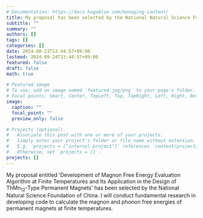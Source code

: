 ```yaml
---
# Documentation: https://docs.hugoblox.com/managing-content/
title: My proposal has been selected by the National Natural Science Foundation of China
subtitle: ""
summary: ""
authors: []
tags: []
categories: []
date: 2024-08-23T13:44:57+09:00
lastmod: 2024-09-24T13:44:57+09:00
featured: false
draft: false
math: true

# Featured image
# To use, add an image named `featured.jpg/png` to your page's folder.
# Focal points: Smart, Center, TopLeft, Top, TopRight, Left, Right, BottomLeft, Bottom, BottomRight.
image:
  caption: ""
  focal_point: ""
  preview_only: false

# Projects (optional).
#   Associate this post with one or more of your projects.
#   Simply enter your project's folder or file name without extension.
#   E.g. `projects = ["internal-project"]` references `content/project/deep-learning/index.md`.
#   Otherwise, set `projects = []`.
projects: []
---
```


My proposal entitled ‘Development of Magnon Free Energy Evaluation Algorithm at Finite Temperatures and Its Application in the Design of ThMn$_{12}$-Type Permanent Magnets’ has been selected by the National Natural Science Foundation of China. I will conduct fundamental research in developing code to calculate the magnon and phonon free energies of permanent magnets at finite temperatures.